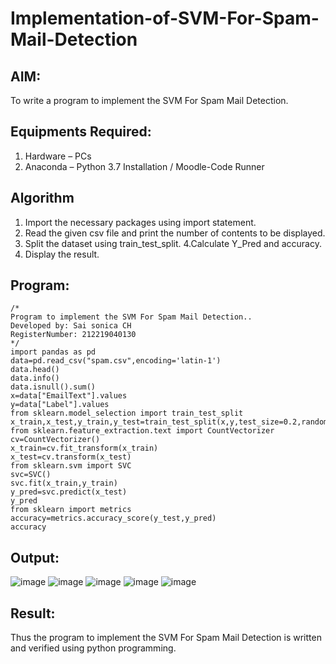 # Implementation-of-SVM-For-Spam-Mail-Detection

## AIM:
To write a program to implement the SVM For Spam Mail Detection.

## Equipments Required:
1. Hardware – PCs
2. Anaconda – Python 3.7 Installation / Moodle-Code Runner

## Algorithm
1. Import the necessary packages using import statement.
2. Read the given csv file and print the number of contents to be displayed.
3. Split the dataset using train_test_split.
4.Calculate Y_Pred and accuracy.
5. Display the result.

## Program:
```
/*
Program to implement the SVM For Spam Mail Detection..
Developed by: Sai sonica CH
RegisterNumber: 212219040130
*/
import pandas as pd
data=pd.read_csv("spam.csv",encoding='latin-1')
data.head()
data.info()
data.isnull().sum()
x=data["EmailText"].values
y=data["Label"].values
from sklearn.model_selection import train_test_split 
x_train,x_test,y_train,y_test=train_test_split(x,y,test_size=0.2,random_state=0)
from sklearn.feature_extraction.text import CountVectorizer
cv=CountVectorizer()
x_train=cv.fit_transform(x_train)
x_test=cv.transform(x_test)
from sklearn.svm import SVC
svc=SVC()
svc.fit(x_train,y_train)
y_pred=svc.predict(x_test)
y_pred
from sklearn import metrics
accuracy=metrics.accuracy_score(y_test,y_pred)
accuracy
```

## Output:
![image](https://user-images.githubusercontent.com/79306169/174664276-b63f4010-8453-4611-8751-b766ba84a60c.png)
![image](https://user-images.githubusercontent.com/79306169/174664301-bf415b40-2897-45c8-8e12-ee0792dfef5f.png)
![image](https://user-images.githubusercontent.com/79306169/174664325-edd5bb33-7625-4bb6-a96f-69ba4c4ac0d4.png)
![image](https://user-images.githubusercontent.com/79306169/174664340-29640db9-3e75-4fa1-ab8e-1cc619282449.png)
![image](https://user-images.githubusercontent.com/79306169/174664370-97053896-6848-4dac-810e-72df037aeee3.png)



## Result:
Thus the program to implement the SVM For Spam Mail Detection is written and verified using python programming.
